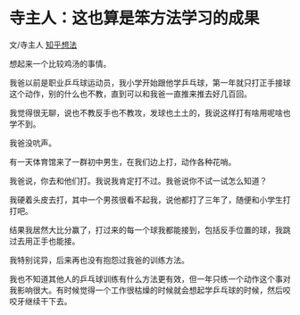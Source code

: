 # 寺主人：这也算是笨方法学习的成果

文/寺主人 [知乎想法](http://www.zhihu.com/pin/914537366313476096)

想起来一个比较鸡汤的事情。

我爸以前是职业乒乓球运动员，我小学开始跟他学乒乓球，第一年就只打正手接球这个动作，别的什么也不教，直到可以和我爸一直推来推去好几百回。

我觉得很无聊，说也不教反手也不教攻，发球也土土的，我说这样打有啥用呢啥也学不到。

我爸没吭声。

有一天体育馆来了一群初中男生，在我们边上打，动作各种花哨。

我爸说，你去和他们打。我说我肯定打不过。我爸说你不试一试怎么知道？

我硬着头皮去打，其中一个男孩很看不起我，说他都打了三年了，随便和小学生打打吧。

结果我居然大比分赢了，打过来的每一个球我都能接到，包括反手位置的球，我跳过去用正手也能接。

我特别诧异，后来再也没有抱怨过我爸的训练方法。

我也不知道其他人的乒乓球训练有什么方法更有效，但一年只练一个动作这个事对我影响很大。有时候觉得一个工作很枯燥的时候就会想起学乒乓球的时候，然后咬咬牙继续干下去。